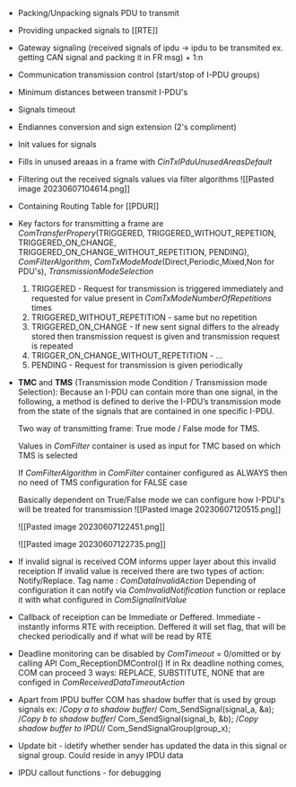 - Packing/Unpacking signals PDU to transmit
- Providing unpacked signals to [[RTE]]
- Gateway signaling (received signals of ipdu -> ipdu to be transmited ex. getting CAN signal and packing it in FR msg) + 1:n
- Communication transmission control (start/stop of I-PDU groups)
- Minimum distances between transmit I-PDU's
- Signals timeout
- Endiannes conversion and sign extension (2's compliment)
- Init values for signals
- Fills in unused areaas in a frame with *CinTxIPduUnusedAreasDefault*
- Filtering out the received signals values via filter algorithms
	![[Pasted image 20230607104614.png]]
- Containing Routing Table for [[PDUR]]
- Key factors for transmitting a frame are *ComTransferPropery*(TRIGGERED, TRIGGERED_WITHOUT_REPETION, TRIGGERED_ON_CHANGE, TRIGGERED_ON_CHANGE_WITHOUT_REPETITION, PENDING), *ComFilterAlgorithm*, *ComTxModeMode*(Direct,Periodic,Mixed,Non for PDU's), *TransmissionModeSelection*
	1) TRIGGERED - Request for transmission is triggered immediately and requested for value present in *ComTxModeNumberOfRepetitions* times
	2) TRIGGERED_WITHOUT_REPETITION - same but no repetition
	3) TRIGGERED_ON_CHANGE - If new sent signal differs to the already stored then transmission request is given and transmission request is repeated
	4) TRIGGER_ON_CHANGE_WITHOUT_REPETITION - ...
	5) PENDING - Request for transmission is given periodically
- **TMC** and **TMS** (Transmission mode Condition / Transmission mode Selection):
	Because an I-PDU can contain more than one signal, in the following, a method is defined to derive the I-PDU’s transmission mode from the state of the signals that are contained in one specific I-PDU.
	
	Two way of transmitting frame: True mode / False mode for TMS. 
	
	Values in *ComFilter* container is used as input for TMC based on which TMS is selected
	
	If *ComFilterAlgorithm* in *ComFilter* container configured as ALWAYS then no need of TMS configuration for FALSE case
	
	Basically dependent on True/False mode we can configure how I-PDU's will be treated for transmission
	![[Pasted image 20230607120515.png]]
	
	![[Pasted image 20230607122451.png]]
	
	![[Pasted image 20230607122735.png]]
- If invalid signal is received COM informs upper layer about this invalid receiption
	If invalid value is received there are two types of action: Notify/Replace. Tag name : *ComDataInvalidAction*
	Depending of configuration it can notify via *ComInvalidNotification* function or replace it with what configured in *ComSignalInitValue*
- Callback of receiption can be Immediate or Deffered. Immediate - instantly informs RTE with receiption. Deffered it will set flag, that will be checked periodically and if what will be read by RTE
- Deadline monitoring can be disabled by *ComTimeout* = 0/omitted or by calling API Com_ReceptionDMControl()
	If in Rx deadline nothing comes, COM can proceed 3 ways: REPLACE, SUBSTITUTE, NONE that are configed in *ComReceivedDataTimeoutAction*
- Apart from IPDU buffer COM has shadow buffer that is used by group signals
	ex: /*Copy a to shadow buffer*/ Com_SendSignal(signal_a, &a);
	/*Copy b to shadow buffer*/ Com_SendSignal(signal_b, &b);
	/*Copy shadow buffer to IPDU*/ Com_SendSignalGroup(group_x);
- Update bit - idetify whether sender has updated the data in this signal or signal group. Could reside in anyy IPDU data
- IPDU callout functions - for debugging